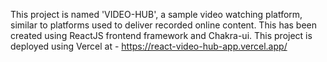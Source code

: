 This project is named 'VIDEO-HUB', a sample video watching platform, similar to platforms used to deliver recorded online content. This has been created using ReactJS frontend framework and Chakra-ui.
This project is deployed using Vercel at - https://react-video-hub-app.vercel.app/
